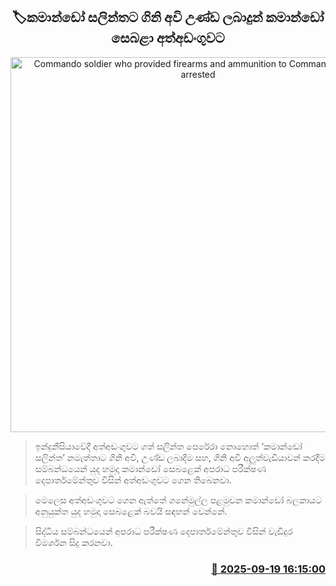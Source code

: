 <p align='center'><b><h2 align='center' title='Commando soldier who provided firearms and ammunition to Commando Salintha arrested'>🏷කමාන්ඩෝ සලින්තට ගිනි අවි උණ්ඩ ලබාදුන් කමාන්ඩෝ සෙබළා අත්අඩංගුවට</h2></b></p>
<p align='center'><img src='https://helakuru.sgp1.cdn.digitaloceanspaces.com/esana/images/lib/arrested2-archived.jpg' width='600' alt='Commando soldier who provided firearms and ammunition to Commando Salintha arrested'></p>

> ඉන්දුනීසියාවේදී අත්අඩංගුවට ගත් සලින්ත පෙරේරා නොහොත් ‘කමාන්ඩෝ සලින්ත’ නමැත්තාට ගිනි අවි, උණ්ඩ ලබාදීම සහ, ගිනි අවි අලුත්වැඩියාවන් කරදීම සම්බන්ධයෙන් යුද හමුදා කමාන්ඩෝ සෙබළෙක් අපරාධ පරීක්ෂණ දෙපාර්තමේන්තුව විසින් අත්අඩංගුවට ගෙන තිබෙනවා.

> මෙලෙස අත්අඩංගුවට ගෙන ඇත්තේ ගනේමුල්ල පළමුවන කමාන්ඩෝ බලකායට අනුයුක්ත යුද හමුදා සෙබළෙක් බවයි සඳහන් වෙන්නේ.

> සිද්ධිය සම්බන්ධයෙන් අපරාධ පරීක්ෂණ දෙපාර්තමේන්තුව විසින් වැඩිදුර විමර්ශන සිදු කරනවා.



<h3 align='right'><a href='https://www.helakuru.lk/esana/p/113788/'>📅 2025-09-19 16:15:00</a></h3>
